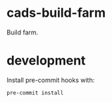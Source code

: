 # cads-build-farm

Build farm.

# development

Install pre-commit hooks with:

`pre-commit install`
